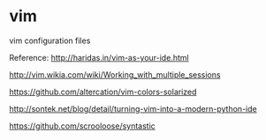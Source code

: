 # vim
vim configuration files

Reference:
http://haridas.in/vim-as-your-ide.html

http://vim.wikia.com/wiki/Working_with_multiple_sessions

https://github.com/altercation/vim-colors-solarized

http://sontek.net/blog/detail/turning-vim-into-a-modern-python-ide

https://github.com/scrooloose/syntastic

